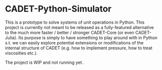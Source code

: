 # CADET-Python-Simulator

This is a prototype to solve systems of unit operations in Python.
This project is currently not meant to be released as a fully-featured alternative to the much more faster / better / stronger CADET-Core (or even CADET-Julia).
Its purpose is simply to have something to play around with in Python s.t. we can easily explore potential extensions or modifications of the internal structure of CADET (e.g. how to implement pressure, how to treat viscosities etc.).

The project is WIP and not running yet.
